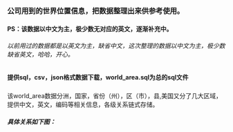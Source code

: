 ### 公司用到的世界位置信息，把数据整理出来供参考使用。
#### PS：该数据以中文为主，极少数无对应的英文，逐渐补充中。
###### 以前用过的数据都是以英文为主，缺省中文，这次整理的数据以中文为主，极少数缺省英文，哈哈，开心。

#### 提供sql，csv，json格式数据下载，world_area.sql为总的sql文件

#####
该world_area数据分洲，国家，省份（州），区（市），县,美国又分了几大区域，提供中文，英文，编码等相关信息，各级关系链式存储。

##### 具体关系如下图：
[thumb]:(./chart/index.png)
